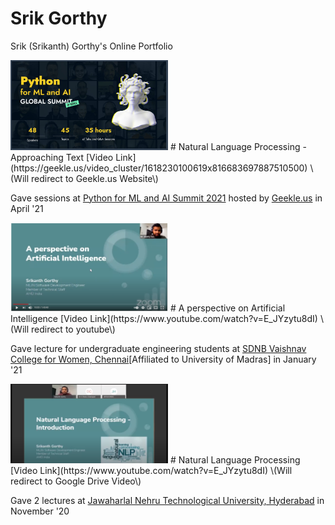 # Srik Gorthy
Srik (Srikanth) Gorthy's Online Portfolio

<img src="/images/Geekle.PNG" width="50%">
# Natural Language Processing - Approaching Text
[Video Link](https://geekle.us/video_cluster/1618230100619x816683697887510500) \(Will redirect to Geekle.us Website\)

Gave sessions at [Python for ML and AI Summit 2021](https://python.geekle.us/) hosted by [Geekle.us](https://geekle.us/) in April '21


<img src="/images/SDNB.PNG" width="50%">
# A perspective on Artificial Intelligence
[Video Link](https://www.youtube.com/watch?v=E_JYzytu8dI) \(Will redirect to youtube\)

Gave lecture for undergraduate engineering students at [SDNB Vaishnav College for Women, Chennai](https://www.sdnbvc.edu.in/)\[Affiliated to University of Madras\] in January '21

<img src="/images/jntu.PNG" width="50%">
# Natural Language Processing
[Video Link](https://www.youtube.com/watch?v=E_JYzytu8dI) \(Will redirect to Google Drive Video\)

Gave 2 lectures at [Jawaharlal Nehru Technological University, Hyderabad](https://jntuh.ac.in/) in November '20
